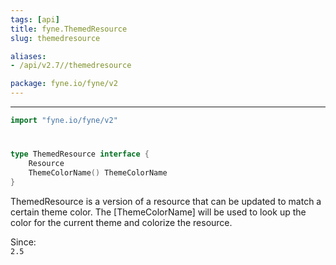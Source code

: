 ```yaml
---
tags: [api]
title: fyne.ThemedResource
slug: themedresource

aliases:
- /api/v2.7//themedresource

package: fyne.io/fyne/v2
---
```



---
```go
import "fyne.io/fyne/v2"
```

#

###

```go
type ThemedResource interface {
	Resource
	ThemeColorName() ThemeColorName
}
```

ThemedResource is a version of a resource that can be updated to match a certain theme color. The [ThemeColorName] will be used to look up the color for the current theme and colorize the resource.


<div class="since">Since: <code>
2.5</code></div>
